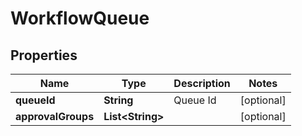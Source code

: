 

# WorkflowQueue


## Properties

| Name | Type | Description | Notes |
|------------ | ------------- | ------------- | -------------|
|**queueId** | **String** | Queue Id |  [optional] |
|**approvalGroups** | **List&lt;String&gt;** |  |  [optional] |




